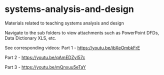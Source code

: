 # systems-analysis-and-design
Materials related to teaching systems analysis and design

Navigate to the sub folders to view attachments such as PowerPoint DFDs, Data Dictionary XLS, etc.

See corresponding videos:
Part 1 - https://youtu.be/ibXeOmbkFrE

Part 2 - https://youtu.be/qAmEDZyI57c

Part 3 - https://youtu.be/mQnxuu5eTaY

